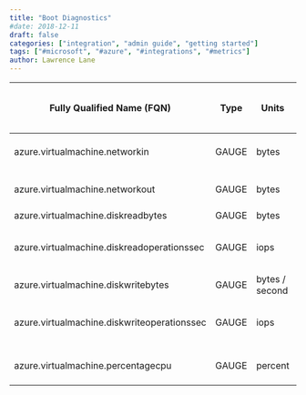 ```yaml
---
title: "Boot Diagnostics"
#date: 2018-12-11
draft: false
categories: ["integration", "admin guide", "getting started"]
tags: ["#microsoft", "#azure", "#integrations", "#metrics"]
author: Lawrence Lane
---
```


| Fully Qualified Name (FQN)                  | Type  | Units          | Statistic | Min | Max  | Sparse Data Strategy (SDS) | BASE | CORR | UTIL | Description                                                                                                                                                                           |
|---------------------------------------------|-------|----------------|-----------|-----|------|----------------------------|------|------|------|---------------------------------------------------------------------------------------------------------------------------------------------------------------------------------------|
| azure.virtualmachine.networkin              | GAUGE | bytes          | average   | 0   | none | none                       | yes  | yes  | no   | Bytes received over the network. Note that this metric is the same as the Basic Metric azure.virtualmachine.networkinterface.bytesreceived                                            |
| azure.virtualmachine.networkout             | GAUGE | bytes          | average   | 0   | none | none                       | yes  | yes  | no   | Bytes transmitted over the network. Note that this metric is the same as the Basic Metric azure.virtualmachine.networkinterface.bytestransmitted                                      |
| azure.virtualmachine.diskreadbytes          | GAUGE | bytes          | average   | 0   | none | none                       | yes  | no   | no   | Average bytes read from the physical disks.                                                                                                                                           |
| azure.virtualmachine.diskreadoperationssec  | GAUGE | iops           | average   | 0   | none | none                       | yes  | no   | no   | Average number of read operations per second. Note that this metric is the same as the Basic Metric azure.virtualmachine.physicaldisk.readspersecond. Not available on classic VMs.   |
| azure.virtualmachine.diskwritebytes         | GAUGE | bytes / second | average   | 0   | none | none                       | yes  | no   | no   | Average bytes written to the physical disks.                                                                                                                                          |
| azure.virtualmachine.diskwriteoperationssec | GAUGE | iops           | average   | 0   | none | none                       | yes  | no   | no   | Average number of write operations per second. Note that this metric is the same as the Basic Metric azure.virtualmachine.physicaldisk.writespersecond. Not available on classic VMs. |
| azure.virtualmachine.percentagecpu          | GAUGE | percent        | average   | 0   | 100  | none                       | yes  | yes  | yes  | Percentage of time the processor was not idle. Note that this metric is the same as the Basic Metric  azure.virtualmachine.processor.percentprocessortime                             |
